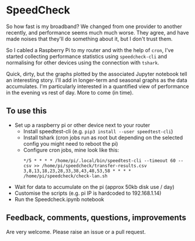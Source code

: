 # SpeedCheck

So how fast is my broadband? We changed from one provider to another 
recently, and performance seems much much worse. They agree, and have 
made noises that they'll do something about it, but I don't trust them.

So I cabled a Raspberry Pi to my router and with the help of `cron`,
I've started collecting performance statistics using `speedcheck-cli`
and normalising for other devices using the connection with `tshark`.

Quick, dirty, but the graphs plotted by the associated Jupyter notebook
tell an interesting story. I'll add in longer-term and seasonal graphs
as the data accumulates. I'm particularly interested in a quantified
view of performance in the evening vs rest of day. More to come (in 
time).

## To use this

- Set up a raspberry pi or other device next to your router
  - Install speedtest-cli (e.g. `pip3 install --user speedtest-cli`)
  - Install tshark (cron jobs run as root but depending on the selected
    config you might need to reboot the pi)
  - Configure cron jobs, mine look like this:
    ````
    */5 * * * * /home/pi/.local/bin/speedtest-cli --timeout 60 --csv >> /home/pi/speedcheck/transfer-results.csv
    3,8,13,18,23,28,33,38,43,48,53,58 * * * * /home/pi/speedcheck/check-lan.sh
    ````
- Wait for data to accumulate on the pi (approx 50kb disk use / day)
- Customise the scripts (e.g. pi IP is hardcoded to 192.168.1.14)
- Run the Speedcheck.ipynb notebook

## Feedback, comments, questions, improvements

Are very welcome. Please raise an issue or a pull request.
